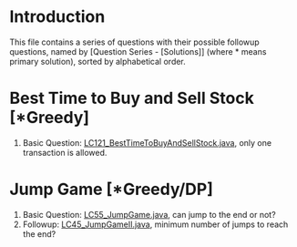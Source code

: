 # Introduction
This file contains a series of questions with their possible followup questions, named by [Question Series - [Solutions]] (where * means primary solution), sorted by alphabetical order.

# Best Time to Buy and Sell Stock [*Greedy]
1. Basic Question: [LC121_BestTimeToBuyAndSellStock.java](../LC0001_1000/LC0101_0200/LC0121_BestTimeToBuyAndSellStock.java), only one transaction is allowed.

# Jump Game [*Greedy/DP]
1. Basic Question: [LC55_JumpGame.java](../LC0001_1000/LC0001_0100/LC0055_JumpGame.java), can jump to the end or not?
2. Followup: [LC45_JumpGameII.java](../LC0001_1000/LC0001_0100/LC0045_JumpGameII.java), minimum number of jumps to reach the end?

